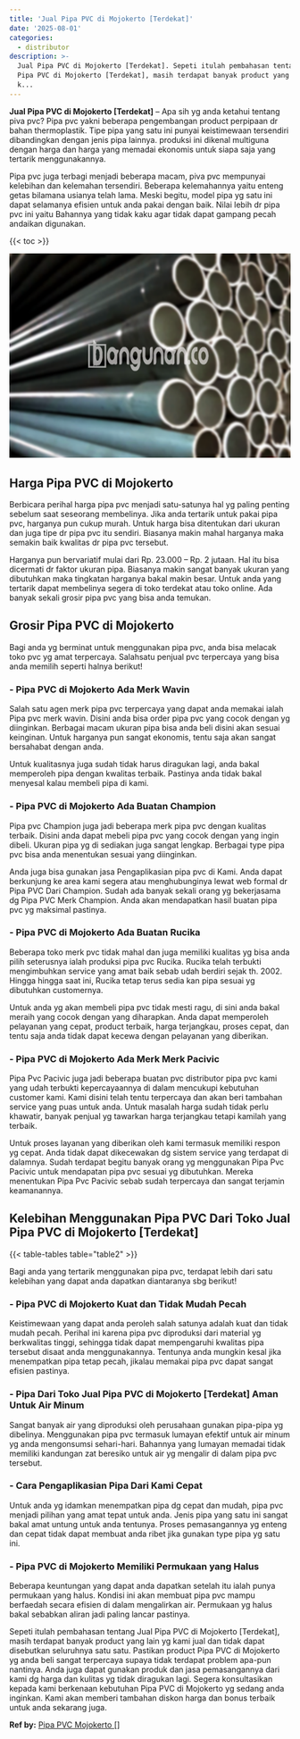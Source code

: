 ```yaml
---
title: 'Jual Pipa PVC di Mojokerto [Terdekat]'
date: '2025-08-01'
categories:
  - distributor
description: >-
  Jual Pipa PVC di Mojokerto [Terdekat]. Sepeti itulah pembahasan tentang Jual
  Pipa PVC di Mojokerto [Terdekat], masih terdapat banyak product yang lain yg
  k...
---
```


**Jual Pipa PVC di Mojokerto \[Terdekat\]** – Apa sih yg anda ketahui tentang piva pvc? Pipa pvc yakni beberapa pengembangan product perpipaan dr bahan thermoplastik. Tipe pipa yang satu ini punyai keistimewaan tersendiri dibandingkan dengan jenis pipa lainnya. produksi ini dikenal multiguna dengan harga dan harga yang memadai ekonomis untuk siapa saja yang tertarik menggunakannya.

Pipa pvc juga terbagi menjadi beberapa macam, piva pvc mempunyai kelebihan dan kelemahan tersendiri. Beberapa kelemahannya yaitu enteng getas bilamana usianya telah lama. Meski begitu, model pipa yg satu ini dapat selamanya efisien untuk anda pakai dengan baik. Nilai lebih dr pipa pvc ini yaitu Bahannya yang tidak kaku agar tidak dapat gampang pecah andaikan digunakan.

{{< toc >}}

![Jual Pipa PVC di Mojokerto [Terdekat]](/images/jaul-pipa-pvc-37.png)

## Harga Pipa PVC di Mojokerto

Berbicara perihal harga pipa pvc menjadi satu-satunya hal yg paling penting sebelum saat seseorang membelinya. Jika anda tertarik untuk pakai pipa pvc, harganya pun cukup murah. Untuk harga bisa ditentukan dari ukuran dan juga tipe dr pipa pvc itu sendiri. Biasanya makin mahal harganya maka semakin baik kwalitas dr pipa pvc tersebut.

Harganya pun bervariatif mulai dari Rp. 23.000 – Rp. 2 jutaan. Hal itu bisa dicermati dr faktor ukuran pipa. Biasanya makin sangat banyak ukuran yang dibutuhkan maka tingkatan harganya bakal makin besar. Untuk anda yang tertarik dapat membelinya segera di toko terdekat atau toko online. Ada banyak sekali grosir pipa pvc yang bisa anda temukan.

## Grosir Pipa PVC di Mojokerto

Bagi anda yg berminat untuk menggunakan pipa pvc, anda bisa melacak toko pvc yg amat terpercaya. Salahsatu penjual pvc terpercaya yang bisa anda memilih seperti halnya berikut!

### \- Pipa PVC di Mojokerto Ada Merk Wavin

Salah satu agen merk pipa pvc terpercaya yang dapat anda memakai ialah Pipa pvc merk wavin. Disini anda bisa order pipa pvc yang cocok dengan yg diinginkan. Berbagai macam ukuran pipa bisa anda beli disini akan sesuai keinginan. Untuk harganya pun sangat ekonomis, tentu saja akan sangat bersahabat dengan anda.

Untuk kualitasnya juga sudah tidak harus diragukan lagi, anda bakal memperoleh pipa dengan kwalitas terbaik. Pastinya anda tidak bakal menyesal kalau membeli pipa di kami.

### \- Pipa PVC di Mojokerto Ada Buatan Champion

Pipa pvc Champion juga jadi beberapa merk pipa pvc dengan kualitas terbaik. Disini anda dapat mebeli pipa pvc yang cocok dengan yang ingin dibeli. Ukuran pipa yg di sediakan juga sangat lengkap. Berbagai type pipa pvc bisa anda menentukan sesuai yang diinginkan.

Anda juga bisa gunakan jasa Pengaplikasian pipa pvc di Kami. Anda dapat berkunjung ke area kami segera atau menghubunginya lewat web formal dr Pipa PVC Dari Champion. Sudah ada banyak sekali orang yg bekerjasama dg Pipa PVC Merk Champion. Anda akan mendapatkan hasil buatan pipa pvc yg maksimal pastinya.

### \- Pipa PVC di Mojokerto Ada Buatan Rucika

Beberapa toko merk pvc tidak mahal dan juga memiliki kualitas yg bisa anda pilih seterusnya ialah produksi pipa pvc Rucika. Rucika telah terbukti mengimbuhkan service yang amat baik sebab udah berdiri sejak th. 2002. Hingga hingga saat ini, Rucika tetap terus sedia kan pipa sesuai yg dibutuhkan customernya.

Untuk anda yg akan membeli pipa pvc tidak mesti ragu, di sini anda bakal meraih yang cocok dengan yang diharapkan. Anda dapat memperoleh pelayanan yang cepat, product terbaik, harga terjangkau, proses cepat, dan tentu saja anda tidak dapat kecewa dengan pelayanan yang diberikan.

### \- Pipa PVC di Mojokerto Ada Merk Merk Pacivic

Pipa Pvc Pacivic juga jadi beberapa buatan pvc distributor pipa pvc kami yang udah terbukti kepercayaannya di dalam mencukupi kebutuhan customer kami. Kami disini telah tentu terpercaya dan akan beri tambahan service yang puas untuk anda. Untuk masalah harga sudah tidak perlu khawatir, banyak penjual yg tawarkan harga terjangkau tetapi kamilah yang terbaik.

Untuk proses layanan yang diberikan oleh kami termasuk memiliki respon yg cepat. Anda tidak dapat dikecewakan dg sistem service yang terdapat di dalamnya. Sudah terdapat begitu banyak orang yg menggunakan Pipa Pvc Pacivic untuk mendapatan pipa pvc sesuai yg dibutuhkan. Mereka menentukan Pipa Pvc Pacivic sebab sudah terpercaya dan sangat terjamin keamanannya.

## Kelebihan Menggunakan Pipa PVC Dari Toko Jual Pipa PVC di Mojokerto \[Terdekat\]

{{< table-tables table="table2" >}}

Bagi anda yang tertarik menggunakan pipa pvc, terdapat lebih dari satu kelebihan yang dapat anda dapatkan diantaranya sbg berikut!

### \- Pipa PVC di Mojokerto Kuat dan Tidak Mudah Pecah

Keistimewaan yang dapat anda peroleh salah satunya adalah kuat dan tidak mudah pecah. Perihal ini karena pipa pvc diproduksi dari material yg berkwalitas tinggi, sehingga tidak dapat mempengaruhi kwalitas pipa tersebut disaat anda menggunakannya. Tentunya anda mungkin kesal jika menempatkan pipa tetap pecah, jikalau memakai pipa pvc dapat sangat efisien pastinya.

### \- Pipa Dari Toko Jual Pipa PVC di Mojokerto \[Terdekat\] Aman Untuk Air Minum

Sangat banyak air yang diproduksi oleh perusahaan gunakan pipa-pipa yg dibelinya. Menggunakan pipa pvc termasuk lumayan efektif untuk air minum yg anda mengonsumsi sehari-hari. Bahannya yang lumayan memadai tidak memiliki kandungan zat beresiko untuk air yg mengalir di dalam pipa pvc tersebut.

### \- Cara Pengaplikasian Pipa Dari Kami Cepat

Untuk anda yg idamkan menempatkan pipa dg cepat dan mudah, pipa pvc menjadi pilihan yang amat tepat untuk anda. Jenis pipa yang satu ini sangat bakal amat untung untuk anda tentunya. Proses pemasangannya yg enteng dan cepat tidak dapat membuat anda ribet jika gunakan type pipa yg satu ini.

### \- Pipa PVC di Mojokerto Memiliki Permukaan yang Halus

Beberapa keuntungan yang dapat anda dapatkan setelah itu ialah punya permukaan yang halus. Kondisi ini akan membuat pipa pvc mampu berfaedah secara efisien di dalam mengalirkan air. Permukaan yg halus bakal sebabkan aliran jadi paling lancar pastinya.

Sepeti itulah pembahasan tentang Jual Pipa PVC di Mojokerto \[Terdekat\], masih terdapat banyak product yang lain yg kami jual dan tidak dapat disebutkan seluruhnya satu satu. Pastikan product Pipa PVC di Mojokerto yg anda beli sangat terpercaya supaya tidak terdapat problem apa-pun nantinya. Anda juga dapat gunakan produk dan jasa pemasangannya dari kami dg harga dan kulitas yg tidak diragukan lagi. Segera konsultasikan kepada kami berkenaan kebutuhan Pipa PVC di Mojokerto yg sedang anda inginkan. Kami akan memberi tambahan diskon harga dan bonus terbaik untuk anda sekarang juga.

**Ref by:** [Pipa PVC Mojokerto []](https://id.wikipedia.org/wiki/Pipa)
